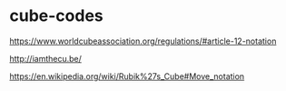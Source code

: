 # cube-codes

https://www.worldcubeassociation.org/regulations/#article-12-notation

http://iamthecu.be/

https://en.wikipedia.org/wiki/Rubik%27s_Cube#Move_notation
